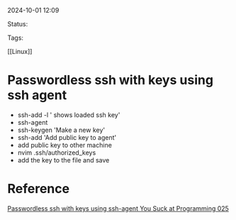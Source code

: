 
2024-10-01 12:09

Status:

Tags:

[[Linux]]

# Passwordless ssh with keys using ssh agent

- ssh-add -l ' shows loaded ssh key'
- ssh-agent 
- ssh-keygen 'Make a new key'
- ssh-add 'Add public key to agent'
- add public key to other machine
- nvim .ssh/authorized_keys
- add the key to the file and save

# Reference

[Passwordless ssh with keys using ssh-agent You Suck at Programming 025](https://www.youtube.com/watch?v=5upiduo1ZwU)
